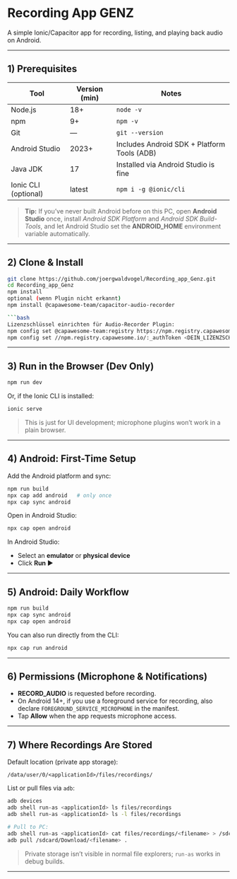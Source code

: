 # Recording App GENZ

A simple Ionic/Capacitor app for recording, listing, and playing back audio on Android.

---

## 1) Prerequisites

| Tool | Version (min) | Notes |
|------|---------------|-------|
| Node.js | 18+ | `node -v` |
| npm | 9+ | `npm -v` |
| Git | — | `git --version` |
| Android Studio | 2023+ | Includes Android SDK + Platform Tools (ADB) |
| Java JDK | 17 | Installed via Android Studio is fine |
| Ionic CLI (optional) | latest | `npm i -g @ionic/cli` |

> **Tip:** If you’ve never built Android before on this PC, open **Android Studio** once, install *Android SDK Platform* and *Android SDK Build-Tools*, and let Android Studio set the **ANDROID_HOME** environment variable automatically.

---

## 2) Clone & Install

```bash
git clone https://github.com/joergwaldvogel/Recording_app_Genz.git
cd Recording_app_Genz
npm install
optional (wenn Plugin nicht erkannt)
npm install @capawesome-team/capacitor-audio-recorder

```bash
Lizenzschlüssel einrichten für Audio-Recorder Plugin:
npm config set @capawesome-team:registry https://npm.registry.capawesome.io/
npm config set //npm.registry.capawesome.io/:_authToken <DEIN_LIZENZSCHLÜSSEL>
```

---

## 3) Run in the Browser (Dev Only)

```bash
npm run dev
```

Or, if the Ionic CLI is installed:

```bash
ionic serve
```

> This is just for UI development; microphone plugins won’t work in a plain browser.

---

## 4) Android: First-Time Setup

Add the Android platform and sync:

```bash
npm run build
npx cap add android   # only once
npx cap sync android
```

Open in Android Studio:

```bash
npx cap open android
```

In Android Studio:
- Select an **emulator** or **physical device**
- Click **Run ▶️**

---

## 5) Android: Daily Workflow

```bash
npm run build
npx cap sync android
npx cap open android
```

You can also run directly from the CLI:

```bash
npx cap run android
```

---

## 6) Permissions (Microphone & Notifications)

- **RECORD_AUDIO** is requested before recording.
- On Android 14+, if you use a foreground service for recording, also declare `FOREGROUND_SERVICE_MICROPHONE` in the manifest.
- Tap **Allow** when the app requests microphone access.

---

## 7) Where Recordings Are Stored

Default location (private app storage):

```
/data/user/0/<applicationId>/files/recordings/
```

List or pull files via `adb`:

```bash
adb devices
adb shell run-as <applicationId> ls files/recordings
adb shell run-as <applicationId> ls -l files/recordings

# Pull to PC:
adb shell run-as <applicationId> cat files/recordings/<filename> > /sdcard/Download/<filename>
adb pull /sdcard/Download/<filename> .
```

> Private storage isn’t visible in normal file explorers; `run-as` works in debug builds.

---

